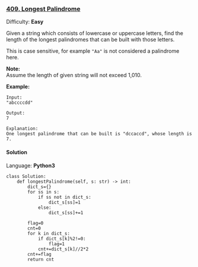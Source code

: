 ### [409\. Longest Palindrome](https://leetcode.com/problems/longest-palindrome/)

Difficulty: **Easy**


Given a string which consists of lowercase or uppercase letters, find the length of the longest palindromes that can be built with those letters.

This is case sensitive, for example `"Aa"` is not considered a palindrome here.

**Note:**  
Assume the length of given string will not exceed 1,010.

**Example:**

```
Input:
"abccccdd"

Output:
7

Explanation:
One longest palindrome that can be built is "dccaccd", whose length is 7.
```


#### Solution

Language: **Python3**

```python3
class Solution:
    def longestPalindrome(self, s: str) -> int:
        dict_s={}
        for ss in s:
            if ss not in dict_s:
                dict_s[ss]=1
            else:
                dict_s[ss]+=1
                
        flag=0
        cnt=0
        for k in dict_s:
            if dict_s[k]%2!=0:
                flag=1
            cnt+=dict_s[k]//2*2
        cnt+=flag
        return cnt
```